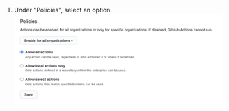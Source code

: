 1. Under "Policies", select an option.
  ![Enable, disable, or limits actions for this enterprise account](/assets/images/help/organizations/enterprise-actions-policy.png)
